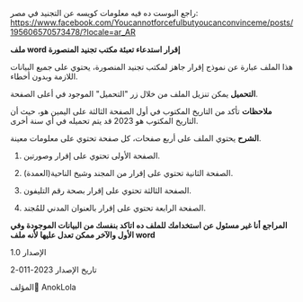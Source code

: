 راجع البوست ده فيه معلومات كويسه عن التجنيد في مصر: https://www.facebook.com/Youcannotforcefulbutyoucanconvinceme/posts/195606570573478/?locale=ar_AR

**ملف word إقرار استدعاء تعبئة مكتب تجنيد المنصورة**

هذا الملف عبارة عن نموذج إقرار جاهز لمكتب تجنيد المنصورة، يحتوي على جميع البيانات اللازمة وبدون أخطاء.

**التحميل**
يمكن تنزيل الملف من خلال زر "التحميل" الموجود في أعلى الصفحة.

**ملاحظات**
تأكد من التاريخ المكتوب في أول الصفحة الثالثة على اليمين هو، حيث أن التاريخ المكتوب هو 2023  قد يتم تحميله في أي سنة أخرى.

**الشرح**
يحتوي الملف على أربع صفحات، كل صفحة تحتوي على معلومات معينة.

1. الصفحة الأولى
تحتوي على إقرار وصورتين.

2. الصفحة الثانية
تحتوي على إقرار من المجند وشيخ الناحية(العمدة).

3. الصفحة الثالثة
تحتوي على إقرار بصحة رقم التليفون.

4. الصفحة الرابعة
تحتوي على إقرار بالعنوان المدني للمُجند.

**المراجع**
**أنا غير مسئول عن استخدامك للملف ده اتاكد بنفسك من البيانات الموجودة وفي الأول والآخر ممكن تعدل عليها لأنه ملف word**

الإصدار
1.0

تاريخ الإصدار
2023-011-2

المؤلف
ِAnokLola
